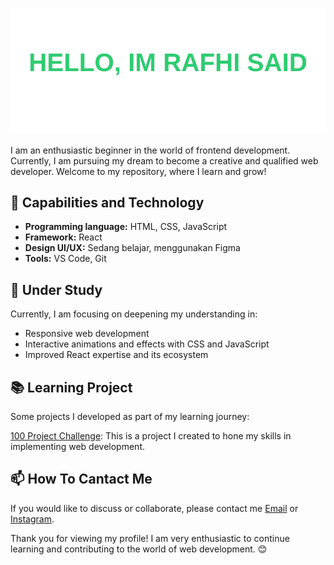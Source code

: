 <div align="center">
  
![readmebox](https://github.com/RafhiSaid/RafhiSaid/blob/main/readmebox.svg)

</div>

I am an enthusiastic beginner in the world of frontend development. Currently, I am pursuing my dream to become a creative and qualified web developer. Welcome to my repository, where I learn and grow!

## 🚀 Capabilities and Technology

- **Programming language:** HTML, CSS, JavaScript
- **Framework:** React
- **Design UI/UX:** Sedang belajar, menggunakan Figma
- **Tools:** VS Code, Git

## 🌱 Under Study

Currently, I am focusing on deepening my understanding in:

- Responsive web development
- Interactive animations and effects with CSS and JavaScript
- Improved React expertise and its ecosystem

## 📚 Learning Project

Some projects I developed as part of my learning journey:

[100 Project Challenge](https://100-project-challenge.vercel.app/): This is a project I created to hone my skills in implementing web development.

## 📫 How To Cantact Me

If you would like to discuss or collaborate, please contact me [Email](mailto:mrafhisaidhafiz@gmail.com) or [Instagram](https://www.instagram.com/rafhisa.id).

Thank you for viewing my profile! I am very enthusiastic to continue learning and contributing to the world of web development. 😊
